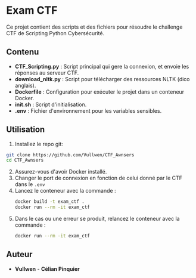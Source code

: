 # Exam CTF

Ce projet contient des scripts et des fichiers pour résoudre le challenge CTF de Scripting Python Cybersécurité.

## Contenu

- **CTF_Scripting.py** : Script principal qui gere la connexion, et envoie les réponses au serveur CTF.
- **download_nltk.py** : Script pour télécharger des ressources NLTK (dico anglais).
- **Dockerfile** : Configuration pour exécuter le projet dans un conteneur Docker.
- **init.sh** : Script d'initialisation.
- **.env** : Fichier d'environnement pour les variables sensibles.

## Utilisation
1. Installez le repo git:
  ```bash
  git clone https://github.com/Vullwen/CTF_Awnsers
  cd CTF_Awnsers
  ```
2. Assurez-vous d'avoir Docker installé.
3. Changer le port de connexion en fonction de celui donné par le CTF dans le `.env`
4. Lancez le conteneur avec la commande :
   ```bash
   docker build -t exam_ctf .
   docker run --rm -it exam_ctf
   ```
5. Dans le cas ou une erreur se produit, relancez le conteneur avec la commande :
   ```bash
   docker run --rm -it exam_ctf
   ```

## Auteur

- **Vullwen** - **Célian Pinquier**
